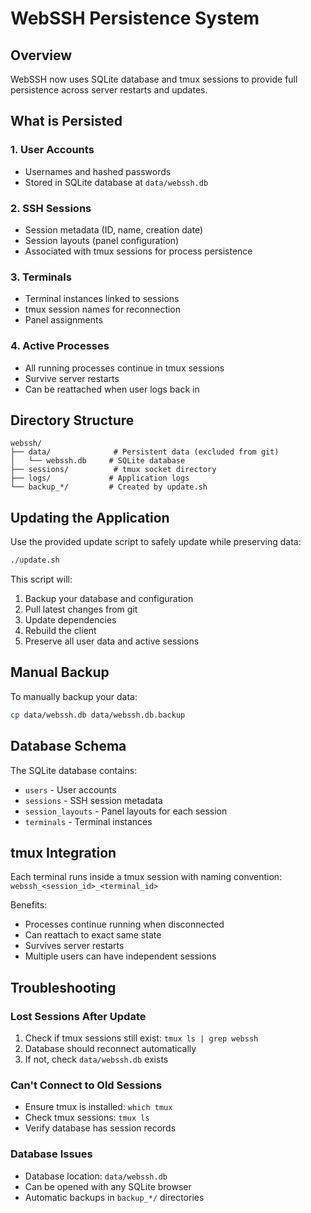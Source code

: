 # WebSSH Persistence System

## Overview

WebSSH now uses SQLite database and tmux sessions to provide full persistence across server restarts and updates.

## What is Persisted

### 1. User Accounts
- Usernames and hashed passwords
- Stored in SQLite database at `data/webssh.db`

### 2. SSH Sessions
- Session metadata (ID, name, creation date)
- Session layouts (panel configuration)
- Associated with tmux sessions for process persistence

### 3. Terminals
- Terminal instances linked to sessions
- tmux session names for reconnection
- Panel assignments

### 4. Active Processes
- All running processes continue in tmux sessions
- Survive server restarts
- Can be reattached when user logs back in

## Directory Structure

```
webssh/
├── data/              # Persistent data (excluded from git)
│   └── webssh.db     # SQLite database
├── sessions/          # tmux socket directory
├── logs/             # Application logs
└── backup_*/         # Created by update.sh
```

## Updating the Application

Use the provided update script to safely update while preserving data:

```bash
./update.sh
```

This script will:
1. Backup your database and configuration
2. Pull latest changes from git
3. Update dependencies
4. Rebuild the client
5. Preserve all user data and active sessions

## Manual Backup

To manually backup your data:

```bash
cp data/webssh.db data/webssh.db.backup
```

## Database Schema

The SQLite database contains:
- `users` - User accounts
- `sessions` - SSH session metadata
- `session_layouts` - Panel layouts for each session
- `terminals` - Terminal instances

## tmux Integration

Each terminal runs inside a tmux session with naming convention:
`webssh_<session_id>_<terminal_id>`

Benefits:
- Processes continue running when disconnected
- Can reattach to exact same state
- Survives server restarts
- Multiple users can have independent sessions

## Troubleshooting

### Lost Sessions After Update
1. Check if tmux sessions still exist: `tmux ls | grep webssh`
2. Database should reconnect automatically
3. If not, check `data/webssh.db` exists

### Can't Connect to Old Sessions
- Ensure tmux is installed: `which tmux`
- Check tmux sessions: `tmux ls`
- Verify database has session records

### Database Issues
- Database location: `data/webssh.db`
- Can be opened with any SQLite browser
- Automatic backups in `backup_*/` directories